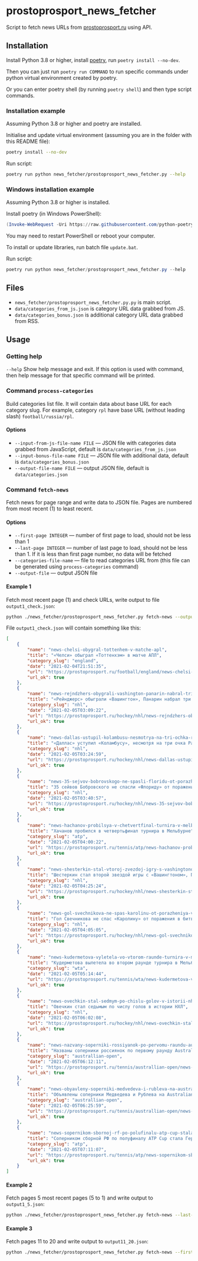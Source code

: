 # prostoprosport_news_fetcher

Script to fetch news URLs from [prostoprosport.ru](https://prostoprosport.ru/) using API.

## Installation

Install Python 3.8 or higher, install [poetry](https://python-poetry.org/docs/), run `poetry install --no-dev`.

Then you can just run `poetry run COMMAND` to run specific commands under python virtual environment created by poetry.

Or you can enter poetry shell (by running `poetry shell`) and then type script commands.

### Installation example

Assuming Python 3.8 or higher and poetry are installed.

Initialise and update virtual environment (assuming you are in the folder with this README file):

```sh
poetry install --no-dev
```

Run script:

```sh
poetry run python news_fetcher/prostoprosport_news_fetcher.py --help
```

### Windows installation example

Assuming Python 3.8 or higher is installed.

Install poetry (in Windows PowerShell):

```ps1
(Invoke-WebRequest -Uri https://raw.githubusercontent.com/python-poetry/poetry/master/get-poetry.py -UseBasicParsing).Content | python
```

You may need to restart PowerShell or reboot your computer.

To install or update libraries, run batch file `update.bat`.

Run script:

```ps1
poetry run python news_fetcher/prostoprosport_news_fetcher.py --help
```

## Files

* `news_fetcher/prostoprosport_news_fetcher.py.py` is main script.
* `data/categories_from_js.json` is category URL data grabbed from JS.
* `data/categories_bonus.json` is additional category URL data grabbed from RSS.

## Usage

### Getting help

`--help` Show help message and exit. If this option is used with command, then help message for that specific command will be printed.

### Command `process-categories`

Build categories list file. It will contain data about base URL for each category slug. For example, category `rpl` have base URL (without leading slash) `football/russia/rpl`.

#### Options

* `--input-from-js-file-name FILE` — JSON file with categories data grabbed from JavaScript, default is `data/categories_from_js.json`
* `--input-bonus-file-name FILE` — JSON file with additional data, default is `data/categories_bonus.json`
* `--output-file-name FILE` — output JSON file, default is `data/categories.json`

### Command `fetch-news`

Fetch news for page range and write data to JSON file. Pages are numbered from most recent (1) to least recent.

#### Options

* `--first-page INTEGER` — number of first page to load, should not be less than 1
* `--last-page INTEGER` — number of last page to load, should not be less than 1. If it is less than first page number, no data will be fetched
* `--categories-file-name` — file to read categories URL from (this file can be generated using `process-categories` command)
* `--output-file` — output JSON file

#### Example 1

Fetch most recent page (1) and check URLs, write output to file `output1_check.json`:

```sh
python ./news_fetcher/prostoprosport_news_fetcher.py fetch-news --output-file=output1_check.json --check-url
```

File `output1_check.json` will contain something like this:

```json
[
    {
        "name": "news-chelsi-obygral-tottenhem-v-matche-apl",
        "title": "«Челси» обыграл «Тоттенхэм» в матче АПЛ",
        "category_slug": "england",
        "date": "2021-02-04T21:51:35",
        "url": "https://prostoprosport.ru/football/england/news-chelsi-obygral-tottenhem-v-matche-apl",
        "url_ok": true
    },
    {
        "name": "news-rejndzhers-obygrali-vashington-panarin-nabral-tri-ochka",
        "title": "«Рейнджерс» обыграли «Вашингтон», Панарин набрал три очка",
        "category_slug": "nhl",
        "date": "2021-02-05T03:09:22",
        "url": "https://prostoprosport.ru/hockey/nhl/news-rejndzhers-obygrali-vashington-panarin-nabral-tri-ochka",
        "url_ok": true
    },
    {
        "name": "news-dallas-ustupil-kolambusu-nesmotrya-na-tri-ochka-radulova",
        "title": "«Даллас» уступил «Коламбусу», несмотря на три очка Радулова",
        "category_slug": "nhl",
        "date": "2021-02-05T03:24:59",
        "url": "https://prostoprosport.ru/hockey/nhl/news-dallas-ustupil-kolambusu-nesmotrya-na-tri-ochka-radulova",
        "url_ok": true
    },
    {
        "name": "news-35-sejvov-bobrovskogo-ne-spasli-floridu-ot-porazheniya-neshvillu",
        "title": "35 сейвов Бобровского не спасли «Флориду» от поражения «Нэшвиллу»",
        "category_slug": "nhl",
        "date": "2021-02-05T03:40:57",
        "url": "https://prostoprosport.ru/hockey/nhl/news-35-sejvov-bobrovskogo-ne-spasli-floridu-ot-porazheniya-neshvillu",
        "url_ok": true
    },
    {
        "name": "news-hachanov-probilsya-v-chetvertfinal-turnira-v-melburne",
        "title": "Хачанов пробился в четвертьфинал турнира в Мельбурне",
        "category_slug": "atp",
        "date": "2021-02-05T04:00:22",
        "url": "https://prostoprosport.ru/tennis/atp/news-hachanov-probilsya-v-chetvertfinal-turnira-v-melburne",
        "url_ok": true
    },
    {
        "name": "news-shesterkin-stal-vtoroj-zvezdoj-igry-s-vashingtonom-panarin-tretij",
        "title": "Шестеркин стал второй звездой игры с «Вашингтоном», Панарин — третий",
        "category_slug": "nhl",
        "date": "2021-02-05T04:25:24",
        "url": "https://prostoprosport.ru/hockey/nhl/news-shesterkin-stal-vtoroj-zvezdoj-igry-s-vashingtonom-panarin-tretij",
        "url_ok": true
    },
    {
        "name": "news-gol-svechnikova-ne-spas-karolinu-ot-porazheniya-v-bitve-s-chikago",
        "title": "Гол Свечникова не спас «Каролину» от поражения в битве с «Чикаго»",
        "category_slug": "nhl",
        "date": "2021-02-05T04:05:05",
        "url": "https://prostoprosport.ru/hockey/nhl/news-gol-svechnikova-ne-spas-karolinu-ot-porazheniya-v-bitve-s-chikago",
        "url_ok": true
    },
    {
        "name": "news-kudermetova-vyletela-vo-vtorom-raunde-turnira-v-melburne",
        "title": "Кудерметова вылетела во втором раунде турнира в Мельбурне",
        "category_slug": "wta",
        "date": "2021-02-05T05:14:44",
        "url": "https://prostoprosport.ru/tennis/wta/news-kudermetova-vyletela-vo-vtorom-raunde-turnira-v-melburne",
        "url_ok": true
    },
    {
        "name": "news-ovechkin-stal-sedmym-po-chislu-golov-v-istorii-nhl",
        "title": "Овечкин стал седьмым по числу голов в истории НХЛ",
        "category_slug": "nhl",
        "date": "2021-02-05T06:02:08",
        "url": "https://prostoprosport.ru/hockey/nhl/news-ovechkin-stal-sedmym-po-chislu-golov-v-istorii-nhl",
        "url_ok": true
    },
    {
        "name": "news-nazvany-soperniki-rossiyanok-po-pervomu-raundu-australian-open-2021",
        "title": "Названы соперники россиянок по первому раунду Australian Open-2021",
        "category_slug": "australlian-open",
        "date": "2021-02-05T06:12:11",
        "url": "https://prostoprosport.ru/tennis/australlian-open/news-nazvany-soperniki-rossiyanok-po-pervomu-raundu-australian-open-2021",
        "url_ok": true
    },
    {
        "name": "news-obyavleny-soperniki-medvedeva-i-rubleva-na-australian-open-2021",
        "title": "Объявлены соперники Медведева и Рублева на Australian Open-2021",
        "category_slug": "australlian-open",
        "date": "2021-02-05T06:25:59",
        "url": "https://prostoprosport.ru/tennis/australlian-open/news-obyavleny-soperniki-medvedeva-i-rubleva-na-australian-open-2021",
        "url_ok": true
    },
    {
        "name": "news-sopernikom-sbornoj-rf-po-polufinalu-atp-cup-stala-germaniya",
        "title": "Соперником сборной РФ по полуфиналу ATP Cup стала Германия",
        "category_slug": "atp",
        "date": "2021-02-05T07:11:07",
        "url": "https://prostoprosport.ru/tennis/atp/news-sopernikom-sbornoj-rf-po-polufinalu-atp-cup-stala-germaniya",
        "url_ok": true
    }
]
```

#### Example 2

Fetch pages 5 most recent pages (5 to 1) and write output to `output1_5.json`:

```sh
python ./news_fetcher/prostoprosport_news_fetcher.py fetch-news --last-page 5 --output-file output1_5.json
```

#### Example 3

Fetch pages 11 to 20 and write output to `output11_20.json`:

```sh
python ./news_fetcher/prostoprosport_news_fetcher.py fetch-news --first-page 11 --last-page 20 --output-file output11_20.json
```
